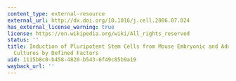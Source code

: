 ```yaml
---
content_type: external-resource
external_url: http://dx.doi.org/10.1016/j.cell.2006.07.024
has_external_license_warning: true
license: https://en.wikipedia.org/wiki/All_rights_reserved
status: ''
title: Induction of Pluripotent Stem Cells from Mouse Embryonic and Adult Fibroblast
  Cultures by Defined Factors
uid: 1115b8c0-b458-4820-b543-6f49c85b9a19
wayback_url: ''
---
```

